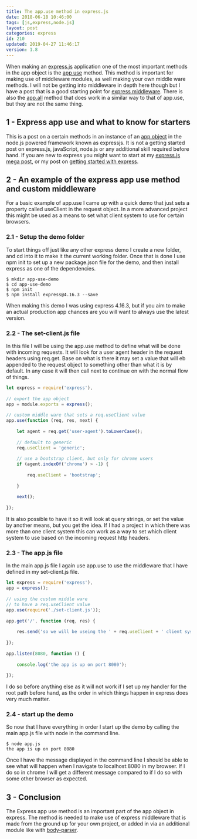 ```yaml
---
title: The app.use method in express.js
date: 2018-06-18 10:46:00
tags: [js,express,node.js]
layout: post
categories: express
id: 210
updated: 2019-04-27 11:46:17
version: 1.8
---
```


When making an [express.js](https://expressjs.com/) application one of the most important methods in the app object is the [app use](https://expressjs.com/en/api.html#app.use) method. This method is important for making use of middleware modules, as well making your own middle ware methods. I will not be getting into middleware in depth here though but I have a post that is a good starting point for [express middleware](/2018/06/25/express-middleware/). There is also the [app.all](/2018/06/05/express-all/) method that does work in a similar way to that of app.use, but they are not the same thing.

<!-- more -->

## 1 - Express app use and what to know for starters

This is a post on a certain methods in an instance of an [app object](/2018/06/15/express-app-object/) in the node.js powered framework known as expressjs. It is not a getting started post on express.js, javaScript, node.js or any additional skill required before hand. If you are new to express you might want to start at my [express.js mega post](/2018/06/12/express/), or my post on [getting started with express](/2018/05/21/express-getting-started/).

## 2 - An example of the express app use method and custom middleware

For a basic example of app.use I came up with a quick demo that just sets a property called useClient in the request object. In a more advanced project this might be used as a means to set what client system to use for certain browsers.

### 2.1 - Setup the demo folder

To start things off just like any other express demo I create a new folder, and cd into it to make it the current working folder. Once that is done I use npm init to set up a new package.json file for the demo, and then install express as one of the dependencies.

```
$ mkdir app-use-demo
$ cd app-use-demo
$ npm init
$ npm install express@4.16.3 --save
```

When making this demo I was using express 4.16.3, but if you aim to make an actual production app chances are you will want to always use the latest version.

### 2.2 - The set-client.js file

In this file I will be using the app.use method to define what will be done with incoming requests. It will look for a user agent header in the request headers using req.get. Base on what is there it may set a value that will eb appended to the request object to something other than what it is by default. In any case it will then call next to continue on with the normal flow of things.

```js
let express = require('express'),
 
// export the app object
app = module.exports = express();
 
// custom middle ware that sets a req.useClient value
app.use(function (req, res, next) {
 
    let agent = req.get('user-agent').toLowerCase();
 
    // default to generic
    req.useClient = 'generic';
 
    // use a bootstrap client, but only for chrome users
    if (agent.indexOf('chrome') > -1) {
 
        req.useClient = 'bootstrap';
 
    }
 
    next();
 
});
```

It is also possible to have it so it will look at query strings, or set the value by another means, but you get the idea. If I had a project in which there was more than one client system this can work as a way to set which client system to use based on the incoming request http headers.

### 2.3 - The app.js file

In the main app.js file I again use app.use to use the middleware that I have defined in my set-client.js file.

```js
let express = require('express'),
app = express();
 
// using the custom middle ware
// to have a req.useClient value
app.use(require('./set-client.js'));
 
app.get('/', function (req, res) {
 
    res.send('so we will be useing the ' + req.useClient + ' client system.');
 
});
 
app.listen(8080, function () {
 
    console.log('the app is up on port 8080');
 
});
```

I do so before anything else as it will not work if I set up my handler for the root path before hand, as the order in which things happen in express does very much matter.

### 2.4 - start up the demo

So now that I have everything in order I start up the demo by calling the main app.js file with node in the command line.

```
$ node app.js
the app is up on port 8080
```

Once I have the message displayed in the command line I should be able to see what will happen when I navigate to localhost:8080 in my browser. If I do so in chrome I will get a different message compared to if I do so with some other browser as expected.

## 3 - Conclusion

The Express app use method is an important part of the app object in express. The method is needed to make use of express middleware that is made from the ground up for your own project, or added in via an additional module like with [body-parser](/2018/05/27/express-body-parser/).
